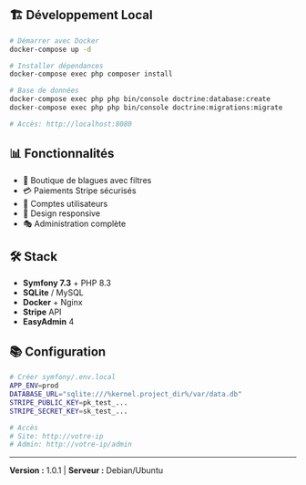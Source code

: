 ## 🏗️ Développement Local

```bash
# Démarrer avec Docker
docker-compose up -d

# Installer dépendances
docker-compose exec php composer install

# Base de données
docker-compose exec php php bin/console doctrine:database:create
docker-compose exec php php bin/console doctrine:migrations:migrate

# Accès: http://localhost:8080
```

## 📊 Fonctionnalités

- 🛒 Boutique de blagues avec filtres
- 💳 Paiements Stripe sécurisés
- 👤 Comptes utilisateurs
- 📱 Design responsive
- 🎭 Administration complète

## 🛠️ Stack

- **Symfony 7.3** + PHP 8.3
- **SQLite** / MySQL
- **Docker** + Nginx
- **Stripe** API
- **EasyAdmin** 4

## 📚 Configuration

```bash
# Créer symfony/.env.local
APP_ENV=prod
DATABASE_URL="sqlite:///%kernel.project_dir%/var/data.db"
STRIPE_PUBLIC_KEY=pk_test_...
STRIPE_SECRET_KEY=sk_test_...

# Accès
# Site: http://votre-ip
# Admin: http://votre-ip/admin
```

---

**Version :** 1.0.1 | **Serveur :** Debian/Ubuntu
